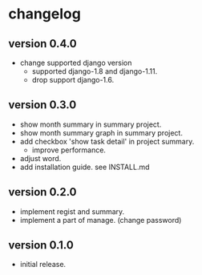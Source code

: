 # changelog

## version 0.4.0

- change supported django version
  - supported django-1.8 and django-1.11.
  - drop support django-1.6.


## version 0.3.0

- show month summary in summary project.
- show month summary graph in summary project.
- add checkbox 'show task detail' in project summary.
  - improve performance.
- adjust word.
- add installation guide. see INSTALL.md


## version 0.2.0

- implement regist and summary.
- implement a part of manage. (change password)


## version 0.1.0

  - initial release.
